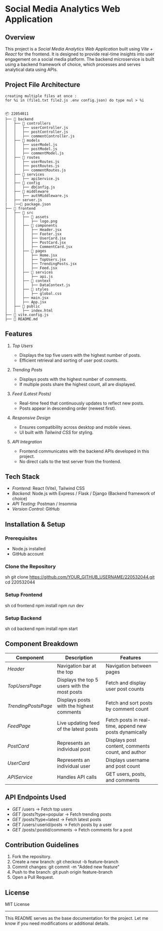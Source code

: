 # Social Media Analytics Web Application

## Overview
This project is a *Social Media Analytics Web Application* built using *Vite + React* for the frontend. It is designed to provide real-time insights into user engagement on a social media platform. The backend microservice is built using a backend framework of choice, which processes and serves analytical data using APIs.

## Project File Architecture
```
creating multiple files at once :
for %i in (file1.txt file2.js .env config.json) do type nul > %i


📦 22054011
├── 📂 backend
│   ├── 📂 controllers
│   │   ├── userController.js
│   │   ├── postController.js
│   │   ├── commentController.js
│   ├── 📂 models
│   │   ├── userModel.js
│   │   ├── postModel.js
│   │   ├── commentModel.js
│   ├── 📂 routes
│   │   ├── userRoutes.js
│   │   ├── postRoutes.js
│   │   ├── commentRoutes.js
│   ├── 📂 services
│   │   ├── apiService.js
│   ├── 📂 config
│   │   ├── dbConfig.js
│   ├── 📂 middleware
│   │   ├── authMiddleware.js
│   ├── server.js
|   |──📜 package.json
├── 📂 frontend
│   ├── 📂 src
│   │   ├── 📂 assets
│   │   │   ├── logo.png
│   │   ├── 📂 components
│   │   │   ├── Header.jsx
│   │   │   ├── Footer.jsx
│   │   │   ├── UserCard.jsx
│   │   │   ├── PostCard.jsx
│   │   │   ├── CommentCard.jsx
│   │   ├── 📂 pages
│   │   │   ├── Home.jsx
│   │   │   ├── TopUsers.jsx
│   │   │   ├── TrendingPosts.jsx
│   │   │   ├── Feed.jsx
│   │   ├── 📂 services
│   │   │   ├── api.js
│   │   ├── 📂 context
│   │   │   ├── DataContext.js
│   │   ├── 📂 styles
│   │   │   ├── global.css
│   │   ├── main.jsx
│   │   ├── App.jsx
│   ├── 📂 public
│   │   ├── index.html
├── 📜 vite.config.js
├── 📜 README.md

```
## Features
1. *Top Users*
   - Displays the top five users with the highest number of posts.
   - Efficient retrieval and sorting of user post counts.

2. *Trending Posts*
   - Displays posts with the highest number of comments.
   - If multiple posts share the highest count, all are displayed.

3. *Feed (Latest Posts)*
   - Real-time feed that continuously updates to reflect new posts.
   - Posts appear in descending order (newest first).

4. *Responsive Design*
   - Ensures compatibility across desktop and mobile views.
   - UI built with *Tailwind CSS* for styling.

5. *API Integration*
   - Frontend communicates with the backend APIs developed in this project.
   - No direct calls to the test server from the frontend.

## Tech Stack
- *Frontend:* React (Vite), Tailwind CSS
- *Backend:* Node.js with Express / Flask / Django (Backend framework of choice)
- *API Testing:* Postman / Insomnia
- *Version Control:* GitHub

## Installation & Setup
### Prerequisites
- Node.js installed
- GitHub account

### Clone the Repository
sh
git clone https://github.com/YOUR_GITHUB_USERNAME/220532044.git
cd 220532044


### Setup Frontend
sh
cd frontend
npm install
npm run dev


### Setup Backend
sh
cd backend
npm install
npm start


## Component Breakdown

| Component | Description | Features |
|-----------|------------|----------|
| *Header* | Navigation bar at the top | Navigation between pages |
| *TopUsersPage* | Displays the top 5 users with the most posts | Fetch and display user post counts |
| *TrendingPostsPage* | Displays posts with the highest comments | Fetch and sort posts by comment count |
| *FeedPage* | Live updating feed of the latest posts | Fetch posts in real-time, append new posts dynamically |
| *PostCard* | Represents an individual post | Displays post content, comments count, and author |
| *UserCard* | Represents an individual user | Displays username and post count |
| *APIService* | Handles API calls | GET users, posts, and comments |

## API Endpoints Used
- *GET* /users → Fetch top users
- *GET* /posts?type=popular → Fetch trending posts
- *GET* /posts?type=latest → Fetch latest posts
- *GET* /users/:userid/posts → Fetch posts by a user
- *GET* /posts/:postid/comments → Fetch comments for a post

## Contribution Guidelines
1. Fork the repository.
2. Create a new branch: git checkout -b feature-branch
3. Commit changes: git commit -m "Added new feature"
4. Push to the branch: git push origin feature-branch
5. Open a Pull Request.

## License
MIT License

---
This README serves as the base documentation for the project. Let me know if you need modifications or additional details.